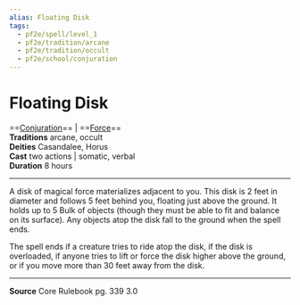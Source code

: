```yaml
---
alias: Floating Disk
tags:
  - pf2e/spell/level_1
  - pf2e/tradition/arcane
  - pf2e/tradition/occult
  - pf2e/school/conjuration
---
```

 
# Floating Disk

==[Conjuration](../../../Traits/Conjuration.md)== | ==[Force](../../../Traits/Force.md)==  
**Traditions** arcane, occult  
**Deities** Casandalee, Horus  
**Cast** two actions | somatic, verbal  
**Duration** 8 hours

---

A disk of magical force materializes adjacent to you. This disk is 2 feet in diameter and follows 5 feet behind you, floating just above the ground. It holds up to 5 Bulk of objects (though they must be able to fit and balance on its surface). Any objects atop the disk fall to the ground when the spell ends.

The spell ends if a creature tries to ride atop the disk, if the disk is overloaded, if anyone tries to lift or force the disk higher above the ground, or if you move more than 30 feet away from the disk.

---

**Source** Core Rulebook pg. 339 3.0
